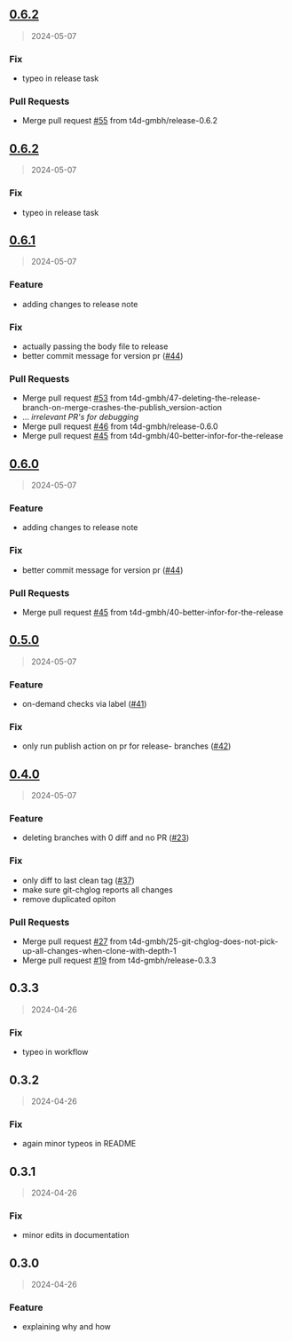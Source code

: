 
<a name="0.6.2"></a>
## [0.6.2](https://github.com/t4d-gmbh/stubbed_versioning/compare/0.6.1...0.6.2)

> 2024-05-07

### Fix

* typeo in release task

### Pull Requests

* Merge pull request [#55](https://github.com/t4d-gmbh/stubbed_versioning/issues/55) from t4d-gmbh/release-0.6.2


<a name="0.6.2"></a>
## [0.6.2](https://github.com/t4d-gmbh/stubbed_versioning/compare/0.6.1...0.6.2)

> 2024-05-07

### Fix

* typeo in release task


<a name="0.6.1"></a>
## [0.6.1](https://github.com/t4d-gmbh/stubbed_versioning/compare/0.5.0...0.6.1)

> 2024-05-07

### Feature

* adding changes to release note

### Fix

* actually passing the body file to release
* better commit message for version pr ([#44](https://github.com/t4d-gmbh/stubbed_versioning/issues/44))

### Pull Requests

* Merge pull request [#53](https://github.com/t4d-gmbh/stubbed_versioning/issues/53) from t4d-gmbh/47-deleting-the-release-branch-on-merge-crashes-the-publish_version-action
* ... _irrelevant PR's for debugging_
* Merge pull request [#46](https://github.com/t4d-gmbh/stubbed_versioning/issues/46) from t4d-gmbh/release-0.6.0
* Merge pull request [#45](https://github.com/t4d-gmbh/stubbed_versioning/issues/45) from t4d-gmbh/40-better-infor-for-the-release


<a name="0.6.0"></a>
## [0.6.0](https://github.com/t4d-gmbh/stubbed_versioning/compare/0.5.0...0.6.0)

> 2024-05-07

### Feature

* adding changes to release note

### Fix

* better commit message for version pr ([#44](https://github.com/t4d-gmbh/stubbed_versioning/issues/44))

### Pull Requests

* Merge pull request [#45](https://github.com/t4d-gmbh/stubbed_versioning/issues/45) from t4d-gmbh/40-better-infor-for-the-release


<a name="0.5.0"></a>
## [0.5.0](https://github.com/t4d-gmbh/stubbed_versioning/compare/0.4.0...0.5.0)

> 2024-05-07

### Feature

* on-demand checks via label ([#41](https://github.com/t4d-gmbh/stubbed_versioning/issues/41))

### Fix

* only run publish action on pr for release- branches ([#42](https://github.com/t4d-gmbh/stubbed_versioning/issues/42))


<a name="0.4.0"></a>
## [0.4.0](https://github.com/t4d-gmbh/stubbed_versioning/compare/0.3.3...0.4.0)

> 2024-05-07

### Feature

* deleting branches with 0 diff and no PR ([#23](https://github.com/t4d-gmbh/stubbed_versioning/issues/23))

### Fix

* only diff to last clean tag ([#37](https://github.com/t4d-gmbh/stubbed_versioning/issues/37))
* make sure git-chglog reports all changes
* remove duplicated opiton

### Pull Requests

* Merge pull request [#27](https://github.com/t4d-gmbh/stubbed_versioning/issues/27) from t4d-gmbh/25-git-chglog-does-not-pick-up-all-changes-when-clone-with-depth-1
* Merge pull request [#19](https://github.com/t4d-gmbh/stubbed_versioning/issues/19) from t4d-gmbh/release-0.3.3


<a name="0.3.3"></a>
## 0.3.3

> 2024-04-26

### Fix

* typeo in workflow


<a name="0.3.2"></a>
## 0.3.2

> 2024-04-26

### Fix

* again minor typeos in README


<a name="0.3.1"></a>
## 0.3.1

> 2024-04-26

### Fix

* minor edits in documentation


<a name="0.3.0"></a>
## 0.3.0

> 2024-04-26

### Feature

* explaining why and how

